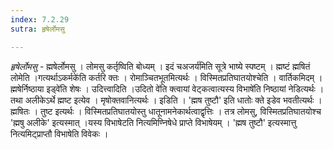 ```yaml
---
index: 7.2.29
sutra: हृषेर्लोमसु

---
```

_हृषेर्लोमसु_ - ह्मषेर्लोमसु । लोमसु कर्तृष्विति बोध्यम् । इदं चअजर्य॑मिति सूत्रे भाष्ये स्पष्टम् । ह्मष्टं ह्मषितं लोमेति ।गत्यर्थाऽकर्मके॑ति कर्तरि क्तः । रोमाञ्चितभूतमित्यर्थः । विस्मितप्रतिघातयोश्चेति । वार्तिकमिदम् ।ह्मषेर्निष्ठाया इड्वे॑ति शेषः । उदित्त्वादिति ।उदितो वे॑ति क्त्वायां वेट्कत्वात्यस्य विभाषे॑ति निष्ठायां नेडित्यर्थः । तथा अलीकेऽर्थे ह्मष्ट इत्येव । मृषोक्तवानित्यर्थः । इडिति । 'ह्मष तुष्टौ' इति धातोः क्ते इडेव भवतीत्यर्थः । ह्मषितः । तुष्ट इत्यर्थः । विस्मितप्रतिघातयोस्तु धातूनामनेकार्थत्वाद्वृत्तिः । तत्र लोमसु, विस्मितप्रतिघातयोश्च 'ह्मषु अलीके' इत्यस्मात् ।यस्य विभाषेटति नित्यमिण्निषेधे प्राप्ते विभाषेयम् । 'ह्मष तुष्टौ' इत्यस्मात्तु नित्यमिट्प्राप्तौ विभाषेति विवेकः ।